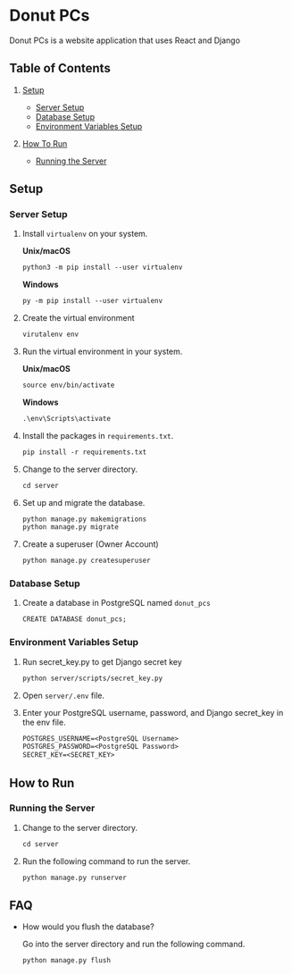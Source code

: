 # Donut PCs

Donut PCs is a website application that uses React and Django

## Table of Contents

1. [Setup](#setup)

   - [Server Setup](#server-setup)
   - [Database Setup](#database-setup)
   - [Environment Variables Setup](#environment-variables-setup)

2. [How To Run](#how-to-run)

   - [Running the Server](#running-the-server)

## Setup

### Server Setup

1. Install `virtualenv` on your system.

   **Unix/macOS**

   ```txt
   python3 -m pip install --user virtualenv
   ```

   **Windows**

   ```txt
   py -m pip install --user virtualenv
   ```

2. Create the virtual environment

   ```txt
   virutalenv env
   ```

3. Run the virtual environment in your system.

   **Unix/macOS**

   ```txt
   source env/bin/activate
   ```

   **Windows**

   ```txt
   .\env\Scripts\activate
   ```

4. Install the packages in `requirements.txt`.

   ```txt
   pip install -r requirements.txt
   ```

5. Change to the server directory.

   ```txt
   cd server
   ```

6. Set up and migrate the database.

   ```txt
   python manage.py makemigrations
   python manage.py migrate
   ```

7. Create a superuser (Owner Account)

   ```txt
   python manage.py createsuperuser
   ```

### Database Setup

1. Create a database in PostgreSQL named `donut_pcs`

   ```txt
   CREATE DATABASE donut_pcs;
   ```

### Environment Variables Setup

1. Run secret_key.py to get Django secret key

   ```txt
   python server/scripts/secret_key.py
   ```

2. Open `server/.env` file.

3. Enter your PostgreSQL username, password, and Django secret_key in the env file.

   ```txt
   POSTGRES_USERNAME=<PostgreSQL Username>
   POSTGRES_PASSWORD=<PostgreSQL Password>
   SECRET_KEY=<SECRET_KEY>
   ```

## How to Run

### Running the Server

1. Change to the server directory.

   ```txt
   cd server
   ```

2. Run the following command to run the server.

   ```txt
   python manage.py runserver
   ```

## FAQ

- How would you flush the database?

  Go into the server directory and run the following command.

  ```txt
  python manage.py flush
  ```
